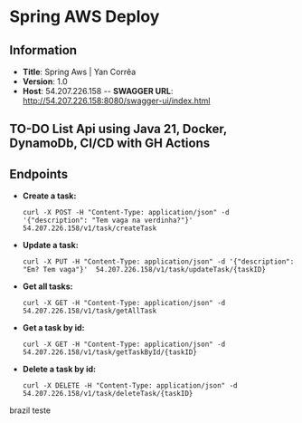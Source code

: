 # Spring AWS Deploy 

## Information 
- **Title**: Spring Aws | Yan Corrêa
- **Version**: 1.0
- **Host**: 54.207.226.158
-- **SWAGGER URL**: http://54.207.226.158:8080/swagger-ui/index.html

## TO-DO List Api using Java 21, Docker, DynamoDb, CI/CD with GH Actions

## Endpoints 

- **Create a task:**

  ```
  curl -X POST -H "Content-Type: application/json" -d '{"description": "Tem vaga na verdinha?"}' 54.207.226.158/v1/task/createTask

  ```
- **Update a task:**

  ```
  curl -X PUT -H "Content-Type: application/json" -d '{"description": "Em? Tem vaga"}'  54.207.226.158/v1/task/updateTask/{taskID}

  ```

- **Get all tasks:**
  ```
  curl -X GET -H "Content-Type: application/json" -d  54.207.226.158/v1/task/getAllTask
  
  ```

- **Get a task by id:**
  ```
  curl -X GET -H "Content-Type: application/json" -d  54.207.226.158/v1/task/getTaskById/{taskID}
  
  ```
  
- **Delete a task by id:**
  ```
  curl -X DELETE -H "Content-Type: application/json" -d  54.207.226.158/v1/task/deleteTask/{taskID}
  
  ```

brazil teste